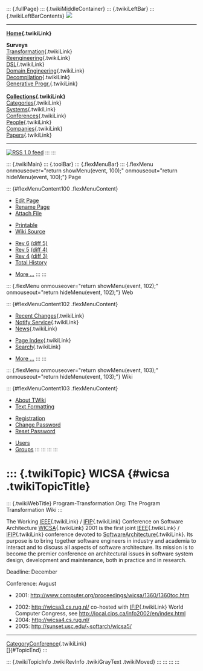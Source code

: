 ::: {.fullPage}
::: {.twikiMiddleContainer}
::: {.twikiLeftBar}
::: {.twikiLeftBarContents}
![](../pub/transformation.gif)

------------------------------------------------------------------------

**[Home](WebHome){.twikiLink}**

**Surveys**\
[Transformation](ProgramTransformation){.twikiLink}\
[Reengineering](ReengineeringWiki){.twikiLink}\
[DSL](DomainSpecificLanguages){.twikiLink}\
[Domain Engineering](DomainEngineering){.twikiLink}\
[Decompilation](DeCompilation){.twikiLink}\
[Generative Progr.](GenerativeProgrammingWiki){.twikiLink}\
\
**[Collections](CategoryCollection){.twikiLink}**\
[Categories](CategoryCategory){.twikiLink}\
[Systems](TransformationSystems){.twikiLink}\
[Conferences](TransformationConferences){.twikiLink}\
[People](TransformationPeople){.twikiLink}\
[Companies](TransformationCompanies){.twikiLink}\
[Papers](CategoryPaper){.twikiLink}

------------------------------------------------------------------------

[![](../pub/rss.gif "RSS 1.0 feed")](WebRss@skin=rss)
:::
:::

::: {.twikiMain}
::: {.toolBar}
::: {.flexMenuBar}
::: {.flexMenu onmouseover="return showMenu(event, 100);" onmouseout="return hideMenu(event, 100);"}
Page

::: {#flexMenuContent100 .flexMenuContent}
-   [Edit
    Page](http://www.program-transformation.org/edit/Transform/WICSA?t=1536826351)
-   [Rename
    Page](http://www.program-transformation.org/rename/Transform/WICSA)
-   [Attach
    File](http://www.program-transformation.org/attach/Transform/WICSA)

<!-- -->

-   [Printable](http://www.program-transformation.org/view/Transform/WICSA?skin=print.pattern)
-   [Wiki
    Source](http://www.program-transformation.org/view/Transform/WICSA?skin=text&raw=on&contenttype=text/plain)

<!-- -->

-   [Rev
    6](http://www.program-transformation.org/view/Transform/WICSA?rev=1.6)
    [(diff 5)](http://www.program-transformation.org/rdiff/Transform/WICSA?rev1=1.6&rev2=1.5)
-   [Rev
    5](http://www.program-transformation.org/view/Transform/WICSA?rev=1.5)
    [(diff 4)](http://www.program-transformation.org/rdiff/Transform/WICSA?rev1=1.5&rev2=1.4)
-   [Rev
    4](http://www.program-transformation.org/view/Transform/WICSA?rev=1.4)
    [(diff 3)](http://www.program-transformation.org/rdiff/Transform/WICSA?rev1=1.4&rev2=1.3)
-   [Total
    History](http://www.program-transformation.org/rdiff/Transform/WICSA)

<!-- -->

-   [More
    \...](http://www.program-transformation.org/oops/Transform/WICSA?template=oopsmore&param1=1.6&param2=1.6)
:::
:::

::: {.flexMenu onmouseover="return showMenu(event, 102);" onmouseout="return hideMenu(event, 102);"}
Web

::: {#flexMenuContent102 .flexMenuContent}
-   [Recent Changes](WebChanges){.twikiLink}
-   [Notify Service](WebNotify){.twikiLink}
-   [News](WebNews){.twikiLink}

<!-- -->

-   [Page Index](WebIndex){.twikiLink}
-   [Search](WebSearch){.twikiLink}

<!-- -->

-   [More
    \...](http://www.program-transformation.org/oops/Transform/WICSA?template=oopsmore&param1=1.6&param2=1.6)
:::
:::

::: {.flexMenu onmouseover="return showMenu(event, 103);" onmouseout="return hideMenu(event, 103);"}
Wiki

::: {#flexMenuContent103 .flexMenuContent}
-   [About
    TWiki](http://www.program-transformation.org/view/TWiki/WebHome)
-   [Text
    Formatting](http://www.program-transformation.org/view/TWiki/TextFormattingRules)

<!-- -->

-   [Registration](http://www.program-transformation.org/view/TWiki/TWikiRegistration)
-   [Change
    Password](http://www.program-transformation.org/view/TWiki/ChangePassword)
-   [Reset
    Password](http://www.program-transformation.org/view/TWiki/ResetPassword)

<!-- -->

-   [Users](http://www.program-transformation.org/view/Main/TWikiUsers)
-   [Groups](http://www.program-transformation.org/view/Main/TWikiGroups)
:::
:::
:::
:::

::: {.twikiTopic}
WICSA {#wicsa .twikiTopicTitle}
=====

::: {.twikiWebTitle}
Program-Transformation.Org: The Program Transformation Wiki
:::

The Working [IEEE](IEEE){.twikiLink} / [IFIP](IFIP){.twikiLink}
Conference on Software Architecture [WICSA](WICSA){.twikiLink} 2001 is
the first joint [IEEE](IEEE){.twikiLink} / [IFIP](IFIP){.twikiLink}
conference devoted to
[SoftwareArchitecture](SoftwareArchitecture){.twikiLink}. Its purpose is
to bring together software engineers in industry and academia to
interact and to discuss all aspects of software architecture. Its
mission is to become the premier conference on architectural issues in
software system design, development and maintenance, both in practice
and in research.

Deadline: December

Conference: August

-   2001: <http://www.computer.org/proceedings/wicsa/1360/1360toc.htm>

<!-- -->

-   2002: <http://wicsa3.cs.rug.nl/> co-hosted with
    [IFIP](IFIP){.twikiLink} World Computer Congress, see
    <http://local.cips.ca/info2002/en/index.html>
-   2004: <http://wicsa4.cs.rug.nl/>
-   2005: <http://sunset.usc.edu/~softarch/wicsa5/>

------------------------------------------------------------------------

[CategoryConference](CategoryConference){.twikiLink}\
[]{#TopicEnd}
:::

::: {.twikiTopicInfo .twikiRevInfo .twikiGrayText .twikiMoved}
:::
:::
:::
:::
